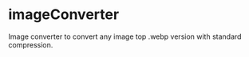 # imageConverter
Image converter to convert any image top .webp version with standard compression. 
